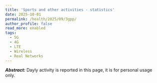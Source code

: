 ```yaml
---
title: 'Sports and other activities - statistics'
date: 2025-10-01
permalink: /health/2025/09/3gpp/
author_profile: false
read_more: enabled
tags:
  - 5G
  - 4G
  - LTE
  - Wireless
  - Real Networks
---
```


***Abstract:*** Dayly activity is reported in this page, it is for personal usage only.

<html>
<script src="https://cdnjs.cloudflare.com/ajax/libs/Chart.js/2.5.0/Chart.min.js"></script>
<body>
<canvas id="myChart" style="width:100%;max-width:600px"></canvas>

<script>
$(document).ready(function() {

	// Function to calculate the sum of corresponding elements from two arrays
	function Arrays_sum(array1, array2) {
	  // Initialize an empty array to store the sum of corresponding elements
	  var result = [];

	  // Initialize counters for iterating through the arrays
	  var ctr = 0;
	  var x = 0;

	  // Check if array1 is empty, return an error message if true
	  if (array1.length === 0)
		return "array1 is empty";

	  // Check if array2 is empty, return an error message if true
	  if (array2.length === 0)
		return "array2 is empty";

	  // Iterate through arrays until the end of either array is reached
	  while (ctr < array1.length && ctr < array2.length) {
		// Calculate the sum of corresponding elements and push it to the result array
		result.push(array1[ctr] + array2[ctr]);
		// Increment the counter
		ctr++;
	  }

	  // Check if array1 is exhausted
	  if (ctr === array1.length) {
		// Append the remaining elements from array2 to the result array
		for (x = ctr; x < array2.length; x++) {
		  result.push(array2[x]);
		}
	  } else {
		// Append the remaining elements from array1 to the result array
		for (x = ctr; x < array1.length; x++) {
		  result.push(array1[x]);
		}
	  }

	  // Return the resulting array
	  return result;
	};


	const xValues = 
	[  1,  2,  3,  4,  5,  6,  7,  8,  9, 10, 11, 12, 13, 14, 15, 16, 17, 18, 19, 20, 21, 22, 23, 24, 25, 26, 27, 28];
	const yCrossCountry = 
	[  0,  1,  0,  0,  0,  0,  0,  0,  0,  1,  0,  0,  1,  0,  0,  0,  0,  0,  0,  0,  0,  0,  0,  0,  0,  0,  1,  0];
	const ySwimming = 
	[  1,0.5,  0,  0,  0,  0,  0,  0,  0,0.5,  0,  0,  1,  0,  0,  0,  0,  0,  0,  0,  0,  0,  0,  0,  0,  0,  0,  0];
	const yGym =
	[  0,0.1,  0,  0,  0,  0,  0,  0,  0,  2,  0,  0,  0,  0,  0,  0,  0,  0,  0,  0,  0,  0,  0,  0,  0,  0,  0,  0];
	const sSum =
	[  1,2.6,2.6,2.6,2.6,2.6,2.6,2.6,2.6,6.1,6.1,6.1,8.1,8.1,8.1,8.1,8.1,8.1,8.1,8.1,8.1,8.1,8.1,8.1,8.1,8.1,9.1,9.1];

	new Chart("myChart", {
	  type: "line",
	  data: {
		labels: xValues,
		datasets: [{ 
		  data: yCrossCountry,
		  borderColor: "red",
		  label: "cross-country",
		  fill: false
		}, { 
		  data: ySwimming,
		  borderColor: "green",
		  label: "swimming",
		  fill: false
		}, { 
		  data: yGym,
		  borderColor: "blue",
		  label: "Gym",
		  fill: false
		}, { 
		  data:  sSum ,
		  borderColor: "black",
		  label: "Acculative of all activities ",
		  fill: false
		  }]
	  },
	  options: {
		legend: {display: true}
	  }
	});


});	

</script>

</body>
</html>